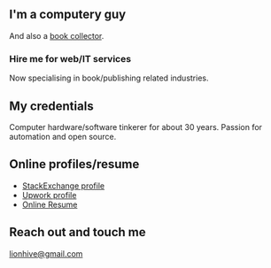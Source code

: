 ## I'm a computery guy

And also a [book collector](http://leonsbooks.github.io). 

### Hire me for web/IT services

Now specialising in book/publishing related industries. 

## My credentials

Computer hardware/software tinkerer for about 30 years. Passion for automation and open source.

## Online profiles/resume

 - [StackExchange profile](url)
 - [Upwork profile](https://www.upwork.com/freelancers/~0141e7640942d9fbd1)
 - [Online Resume](https://careers.stackoverflow.com/cloud) 

## Reach out and touch me

[lionhive@gmail.com](mailto:lionhive@gmail.com)

